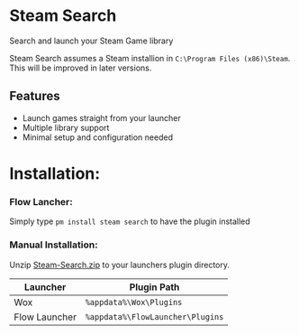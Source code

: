 
# Steam Search
Search and launch your Steam Game library

Steam Search assumes a Steam installion in `C:\Program Files (x86)\Steam`. This will be improved in later versions.
## Features

* Launch games straight from your launcher
* Multiple library support
* Minimal setup and configuration needed

# Installation:

### Flow Lancher:

Simply type `pm install steam search` to have the plugin installed

### Manual Installation:

Unzip [Steam-Search.zip](https://github.com/Garulf/Steam-Search/releases/latest) to your launchers plugin directory.

| Launcher      | Plugin Path                      |
|---------------|----------------------------------|
| Wox           | `%appdata%\Wox\Plugins`          |
| Flow Launcher | `%appdata%\FlowLauncher\Plugins` |

